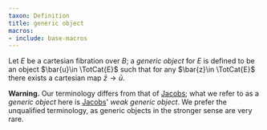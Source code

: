 ```yaml
---
taxon: Definition
title: generic object
macros:
- include: base-macros
---
```


Let $E$ be a cartesian fibration over $B$; a *generic object* for $E$ is defined to be an object $\bar{u}\in \TotCat{E}$  such that for any $\bar{z}\in \TotCat{E}$ there exists a cartesian map $\bar{z}\to \bar{u}$.

**Warning.** Our terminology differs from that of [Jacobs](jacobs-1999); what we refer to as a *generic object* here is [Jacobs](jacobs-1999)' *weak generic object*. We prefer the unqualified terminology, as generic objects in the stronger sense are very rare.
